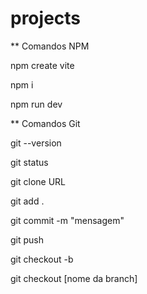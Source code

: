 # projects

** Comandos NPM

npm create vite

npm i

npm run dev


** Comandos Git


git --version

git status

git clone URL

git add .

git commit -m "mensagem"

git push

git checkout -b

git checkout [nome da branch]
